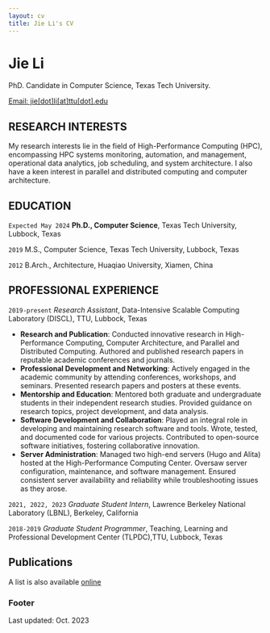 ```yaml
---
layout: cv
title: Jie Li's CV
---
```

# Jie Li
PhD. Candidate in Computer Science, Texas Tech University.

<div id="webaddress">
<a href="jie.li@ttu.edu">Email: jie[dot]li[at]ttu[dot].edu</a>
</div>


## RESEARCH INTERESTS

My research interests lie in the field of High-Performance Computing (HPC), encompassing HPC systems monitoring, automation, and management, operational data analytics, job scheduling, and system architecture. I also have a keen interest in parallel and distributed computing and computer architecture.
## EDUCATION

`Expected May 2024`
__Ph.D., Computer Science__, Texas Tech University, Lubbock, Texas

`2019`
M.S., Computer Science, Texas Tech University, Lubbock, Texas

`2012`
B.Arch., Architecture, Huaqiao University, Xiamen, China


## PROFESSIONAL EXPERIENCE

`2019-present`
*Research Assistant*, Data-Intensive Scalable Computing Laboratory (DISCL), TTU, Lubbock, Texas
- __Research and Publication__: Conducted innovative research in High-Performance Computing, Computer Architecture, and Parallel and Distributed Computing. Authored and published research papers in reputable academic conferences and journals.
- __Professional Development and Networking__: Actively engaged in the academic community by attending conferences, workshops, and seminars. Presented research papers and posters at these events.
- __Mentorship and Education__: Mentored both graduate and undergraduate students in their independent research studies. Provided guidance on research topics, project development, and data analysis.
- __Software Development and Collaboration__: Played an integral role in developing and maintaining research software and tools. Wrote, tested, and documented code for various projects. Contributed to open-source software initiatives, fostering collaborative innovation.
- __Server Administration__: Managed two high-end servers (Hugo and Alita) hosted at the High-Performance Computing Center. Oversaw server configuration, maintenance, and software management. Ensured consistent server availability and reliability while troubleshooting issues as they arose.

`2021, 2022, 2023`
*Graduate Student Intern*, Lawrence Berkeley National Laboratory (LBNL), Berkeley, California

`2018-2019`
*Graduate Student Programmer*, Teaching, Learning and Professional Development Center (TLPDC),TTU, Lubbock, Texas


## Publications

A list is also available [online](https://scholar.google.com/citations?user=G7oDoOcAAAAJ&hl=en)


### Footer

Last updated: Oct. 2023


